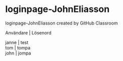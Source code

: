 # loginpage-JohnEliasson
loginpage-JohnEliasson created by GitHub Classroom

Användare   |   Lösenord

janne       |   test <br>
tom         |   tompa  <br>
john        |   jompa  <br>
